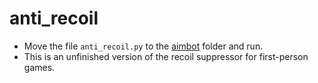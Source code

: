 # anti_recoil

- Move the file `anti_recoil.py` to the [aimbot](https://github.com/SunOner/yolov8_aimbot) folder and run.
- This is an unfinished version of the recoil suppressor for first-person games.